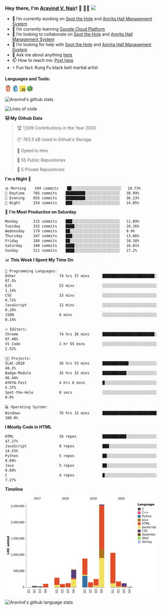 ### Hey there, I'm [Aravind V. Nair](https://AravindVNair99.github.io)! 👋 👨‍💻 ![](https://komarev.com/ghpvc/?username=AravindVNair99&label=Views)

- 🔭 I’m currently working on [Spot the Hole](https://github.com/AravindVNair99/Spot-the-Hole) and [Amrita Hall Management System](https://github.com/AravindVNair99/Hall-Management-System)
- 🌱 I’m currently learning [Google Cloud Platform](https://cloud.google.com)
- 👯 I’m looking to collaborate on [Spot the Hole](https://github.com/AravindVNair99/Spot-the-Hole) and [Amrita Hall Management System](https://github.com/AravindVNair99/Hall-Management-System)
- 🤔 I’m looking for help with [Spot the Hole](https://github.com/AravindVNair99/Spot-the-Hole) and [Amrita Hall Management System](https://github.com/AravindVNair99/Hall-Management-System)
- 💬 Ask me about anything [here](https://github.com/AravindVNair99/AravindVNair99/issues)
- 📫 How to reach me: [Post here](https://github.com/AravindVNair99/AravindVNair99/issues)
- ⚡ Fun fact: Kung Fu black belt martial artist

**Languages and Tools:**

<code><img height="20px" src="https://raw.githubusercontent.com/github/explore/80688e429a7d4ef2fca1e82350fe8e3517d3494d/topics/html/html.png"></code>
<code><img height="20px" src="https://raw.githubusercontent.com/github/explore/80688e429a7d4ef2fca1e82350fe8e3517d3494d/topics/css/css.png"></code>
<code><img height="20px" src="https://raw.githubusercontent.com/github/explore/80688e429a7d4ef2fca1e82350fe8e3517d3494d/topics/javascript/javascript.png"></code>
<code><img height="20px" src="https://raw.githubusercontent.com/github/explore/80688e429a7d4ef2fca1e82350fe8e3517d3494d/topics/nodejs/nodejs.png"></code>

![Aravind's github stats](https://github-readme-stats.vercel.app/api?username=AravindVNair99&show_icons=true&include_all_commits=true&count_private=true)

<!--START_SECTION:waka-->
![Lines of code](https://img.shields.io/badge/From%20Hello%20World%20I%27ve%20Written-81.0%20million%20lines%20of%20code-blue)

**🐱 My Github Data** 

> 🏆 1,509 Contributions in the Year 2020
 > 
> 📦 763.5 kB Used in Github's Storage 
 > 
> 💼 Opted to Hire
 > 
> 📜 55 Public Repositories
 > 
> 🔑 5 Private Repositories 

**I'm a Night 🦉** 

```text
🌞 Morning    194 commits    ██░░░░░░░░░░░░░░░░░░░░░░░   10.73% 
🌆 Daytime    705 commits    █████████░░░░░░░░░░░░░░░░   38.99% 
🌃 Evening    655 commits    █████████░░░░░░░░░░░░░░░░   36.23% 
🌙 Night      254 commits    ███░░░░░░░░░░░░░░░░░░░░░░   14.05%

```
📅 **I'm Most Productive on Saturday** 

```text
Monday       215 commits    ███░░░░░░░░░░░░░░░░░░░░░░   11.89% 
Tuesday      332 commits    ████░░░░░░░░░░░░░░░░░░░░░   18.36% 
Wednesday    179 commits    ██░░░░░░░░░░░░░░░░░░░░░░░   9.9% 
Thursday     247 commits    ███░░░░░░░░░░░░░░░░░░░░░░   13.66% 
Friday       184 commits    ██░░░░░░░░░░░░░░░░░░░░░░░   10.18% 
Saturday     340 commits    ████░░░░░░░░░░░░░░░░░░░░░   18.81% 
Sunday       311 commits    ████░░░░░░░░░░░░░░░░░░░░░   17.2%

```


📊 **This Week I Spent My Time On** 

```text
💬 Programming Languages: 
Other                    74 hrs 37 mins      ████████████████████████░   97.5% 
EJS                      52 mins             ░░░░░░░░░░░░░░░░░░░░░░░░░   1.14% 
CSS                      33 mins             ░░░░░░░░░░░░░░░░░░░░░░░░░   0.72% 
JavaScript               12 mins             ░░░░░░░░░░░░░░░░░░░░░░░░░   0.28% 
JSON                     6 mins              ░░░░░░░░░░░░░░░░░░░░░░░░░   0.14%

🔥 Editors: 
Chrome                   74 hrs 36 mins      ████████████████████████░   97.48% 
VS Code                  1 hr 55 mins        ░░░░░░░░░░░░░░░░░░░░░░░░░   2.52%

🐱‍💻 Projects: 
SLAC-2020                36 hrs 53 mins      ████████████░░░░░░░░░░░░░   48.2% 
Badge-Module             35 hrs 32 mins      ███████████░░░░░░░░░░░░░░   46.44% 
AYKYA-Fest               4 hrs 6 mins        █░░░░░░░░░░░░░░░░░░░░░░░░   5.37% 
Spot-the-Hole            0 secs              ░░░░░░░░░░░░░░░░░░░░░░░░░   0.0%

💻 Operating System: 
Windows                  76 hrs 32 mins      █████████████████████████   100.0%

```

**I Mostly Code in HTML** 

```text
HTML                     26 repos            ███████████░░░░░░░░░░░░░░   47.27% 
JavaScript               8 repos             ███░░░░░░░░░░░░░░░░░░░░░░   14.55% 
Python                   5 repos             ██░░░░░░░░░░░░░░░░░░░░░░░   9.09% 
Java                     5 repos             ██░░░░░░░░░░░░░░░░░░░░░░░   9.09% 
C                        4 repos             █░░░░░░░░░░░░░░░░░░░░░░░░   7.27%

```


**Timeline**

![Chart not found](https://github.com/aravindvnair99/aravindvnair99/blob/master/charts/bar_graph.png) 


<!--END_SECTION:waka-->
![Aravind's github language stats](https://github-readme-stats.vercel.app/api/top-langs/?username=AravindVNair99&layout=compact)

<!--
<p align="center">
<a href="https://buymeacoffee.com/AravindVNair99" target="_blank"><img src="https://cdn.buymeacoffee.com/buttons/arial-blue.png" alt="Buy Aravind A Coffee" height="40" width="170" ></a>
</p>
-->
